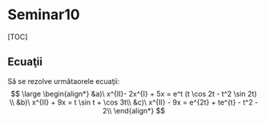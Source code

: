 # Seminar10

[TOC]

## Ecuaţii 

Să se rezolve următaorele ecuaţii:
$$
\large
\begin{align*}
&a)\ x^{II}- 2x^{I} + 5x = e^t (t \cos 2t - t^2 \sin 2t) \\
&b)\ x^{II} + 9x = t \sin t + \cos 3t\\
&c)\ x^{II} - 9x = e^{2t} + te^{t} - t^2 - 2\\
\end{align*}
$$


